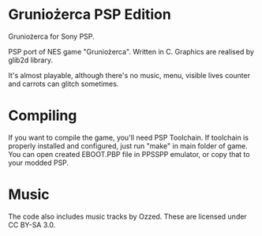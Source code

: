 # Gruniożerca PSP Edition
Gruniożerca for Sony PSP.

PSP port of NES game "Gruniożerca". Written in C. Graphics are realised by glib2d library.

It's almost playable, although there's no music, menu, visible lives counter and carrots can glitch sometimes.

# Compiling
If you want to compile the game, you'll need PSP Toolchain. If toolchain is properly installed and configured, just run "make" in main folder of game.
You can open created EBOOT.PBP file in PPSSPP emulator, or copy that to your modded PSP.

# Music
The code also includes music tracks by Ozzed. These are licensed under CC BY-SA 3.0.
